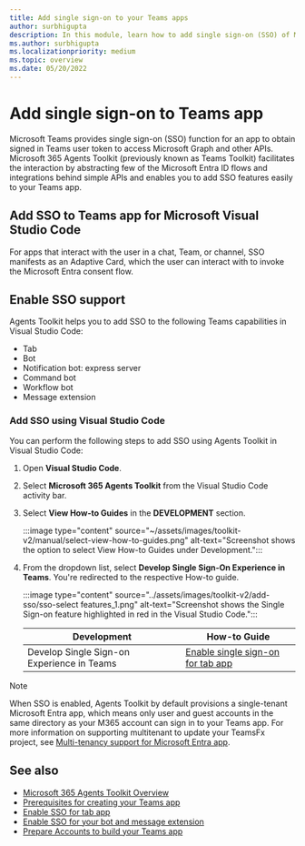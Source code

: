 ```yaml
---
title: Add single sign-on to your Teams apps
author: surbhigupta
description: In this module, learn how to add single sign-on (SSO) of Microsoft 365 Agents Toolkit, enable SSO support, and update your application to use SSO.
ms.author: surbhigupta
ms.localizationpriority: medium
ms.topic: overview
ms.date: 05/20/2022
---
```

# Add single sign-on to Teams app

Microsoft Teams provides single sign-on (SSO) function for an app to obtain signed in Teams user token to access Microsoft Graph and other APIs. Microsoft 365 Agents Toolkit (previously known as Teams Toolkit) facilitates the interaction by abstracting few of the Microsoft Entra ID flows and integrations behind simple APIs and enables you to add SSO features easily to your Teams app.

## Add SSO to Teams app for Microsoft Visual Studio Code

For apps that interact with the user in a chat, Team, or channel, SSO manifests as an Adaptive Card, which the user can interact with to invoke the Microsoft Entra consent flow.

## Enable SSO support

Agents Toolkit helps you to add SSO to the following Teams capabilities in Visual Studio Code:

* Tab
* Bot
* Notification bot: express server
* Command bot
* Workflow bot
* Message extension

### Add SSO using Visual Studio Code

You can perform the following steps to add SSO using Agents Toolkit in Visual Studio Code:

1. Open **Visual Studio Code**.
2. Select **Microsoft 365 Agents Toolkit** from the Visual Studio Code activity bar.
3. Select **View How-to Guides** in the **DEVELOPMENT** section.

   :::image type="content" source="~/assets/images/toolkit-v2/manual/select-view-how-to-guides.png" alt-text="Screenshot shows the option to select View How-to Guides under Development.":::

4. From the dropdown list, select **Develop Single Sign-On Experience in Teams**. You're redirected to the respective How-to guide.

   :::image type="content" source="../assets/images/toolkit-v2/add-sso/sso-select features_1.png" alt-text="Screenshot shows the Single Sign-on feature highlighted in red in the Visual Studio Code.":::

   |**Development** | **How-to Guide** |
   | -------- | --------|
   |Develop Single Sign-on Experience in Teams | [Enable single sign-on for tab app](develop-single-sign-on-experience-in-Teams.md) |

> [!NOTE]
> When SSO is enabled, Agents Toolkit by default provisions a single-tenant Microsoft Entra app, which means only user and guest accounts in the same directory as your M365 account can sign in to your Teams app. For more information on supporting multitenant to update your TeamsFx project, see [Multi-tenancy support for Microsoft Entra app](https://github.com/OfficeDev/TeamsFx/wiki/Multi-tenancy-Support-for-Azure-AD-app).

## See also

* [Microsoft 365 Agents Toolkit Overview](agents-toolkit-fundamentals.md)
* [Prerequisites for creating your Teams app](tools-prerequisites.md)
* [Enable SSO for tab app](../tabs/how-to/authentication/tab-sso-overview.md)
* [Enable SSO for your bot and message extension](../bots/how-to/authentication/bot-sso-overview.md)
* [Prepare Accounts to build your Teams app](tools-prerequisites.md#accounts-to-build-your-teams-app)

